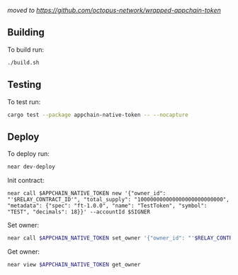 *moved to https://github.com/octopus-network/wrapped-appchain-token*
## Building

To build run:

```bash
./build.sh
```

## Testing

To test run:

```bash
cargo test --package appchain-native-token -- --nocapture
```

## Deploy

To deploy run:

```bash
near dev-deploy
```

Init contract:

```
near call $APPCHAIN_NATIVE_TOKEN new '{"owner_id": "'$RELAY_CONTRACT_ID'", "total_supply": "100000000000000000000000000", "metadata": {"spec": "ft-1.0.0", "name": "TestToken", "symbol": "TEST", "decimals": 18}}' --accountId $SIGNER
```

Set owner:

```bash
near call $APPCHAIN_NATIVE_TOKEN set_owner '{"owner_id": "'$RELAY_CONTRACT_ID'"}' --accountId $SIGNER
```

Get owner:

```bash
near view $APPCHAIN_NATIVE_TOKEN get_owner
```
